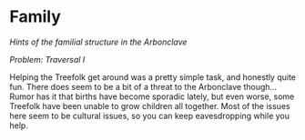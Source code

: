 # Family

*Hints of the familial structure in the Arbonclave*

*Problem: Traversal I*

Helping the Treefolk get around was a pretty simple task, and honestly quite fun. There does seem to be a bit of a threat to the Arbonclave though... Rumor has it that births have become sporadic lately, but even worse, some Treefolk have been unable to grow children all together. Most of the issues here seem to be cultural issues, so you can keep eavesdropping while you help. 